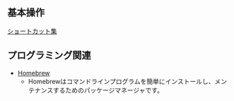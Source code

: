 
## 基本操作

 [ショートカット集](macosx-shortcut.md)

## プログラミング関連

- [Homebrew](homebrew.md)
    - Homebrewはコマンドラインプログラムを簡単にインストールし、メンテナンスするためのパッケージマネージャです。